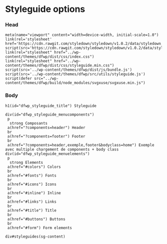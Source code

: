 # Styleguide options

### Head

    meta(name="viewport" content="width=device-width, initial-scale=1.0")
    link(rel='stylesheet' href='https://cdn.rawgit.com/styledown/styledown/v1.0.2/data/styledown.css')
    script(src='https://cdn.rawgit.com/styledown/styledown/v1.0.2/data/styledown.js')
    link(rel="stylesheet" href="../wp-content/themes/dfwp/dist/css/index.css")
    link(rel="stylesheet" href="../wp-content/themes/dfwp/dist/css/styleguide.min.css")
    script(src='../wp-content/themes/dfwp/dist/js/bundle.js')
    script(src='../wp-content/themes/dfwp/src/utils/styleguide.js')
    script(defer src="../wp-content/themes/dfwp/build/node_modules/svgxuse/svgxuse.min.js")

### Body

    h1(id="dfwp_styleguide_title") Styleguide
    
    div(id="dfwp_styleguide_menucomponents")
     p
      strong Composants
     a(href="?components=header") Header
     br
     a(href="?components=footer") Footer
     br
     a(href="?components=header,exemple,footer&bodyclass=home") Exemple avec multiple chargement de components + body class
    div(id="dfwp_styleguide_menuelements")
     p
      strong Elements
     a(href="#colors") Colors
     br
     a(href="#fonts") Fonts
     br
     a(href="#icons") Icons
     br
     a(href="#inline") Inline
     br
     a(href="#links") Links
     br
     a(href="#title") Title
     br
     a(href="#buttons") Buttons
     br
     a(href="#form") Form elements
                    
    div#styleguides(sg-content)
